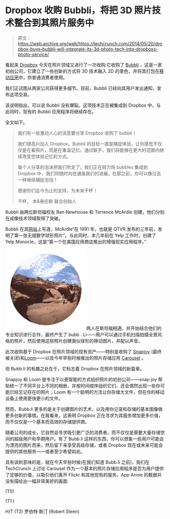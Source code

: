 # Dropbox 收购 Bubbli，将把 3D 照片技术整合到其照片服务中

> 原文：<https://web.archive.org/web/https://techcrunch.com/2014/05/20/dropbox-buys-bubbli-will-integrate-its-3d-photo-tech-into-dropboxs-photo-service/>

看起来 [Dropbox](https://web.archive.org/web/20230326023713/http://www.dropbox.com/) 今天在照片领域又进行了一次收购:它收购了 [Bubbli](https://web.archive.org/web/20230326023713/http://bubb.li/) ，这是一家初创公司，它建立了一些创新的方式将 3D 技术融入 2D 的景色，并将其打包在[移动应用](https://web.archive.org/web/20230326023713/https://itunes.apple.com/us/app/bubbli/id720480745?mt=8)中，供普通消费者使用。

我们正试图从两家公司获得更多细节。目前，Bubbli 已经向其用户发出通知，宣布这项交易。

该说明指出，可以说 Bubbli 没有爆裂。这项技术正在被集成到 Dropbox 中，与此同时，现有的 Bubbli 应用程序将继续存在。

全文如下。

> 我们有一些激动人心的消息要分享:Dropbox 收购了 bubbli！
> 
> 我们很高兴加入 Dropbox。Bubbli 的目标一直是捕捉体验，让你感觉不仅仅是在看照片，而是在重温记忆。通过联手，我们将能够在更大的范围内继续改变您体验记忆的方式。
> 
> 每个人分享的泡沫把我们吹走了。我们正在努力将 bubbles 集成到 Dropbox 中，我们将随时向您通报我们的进展。在那之前，你可以像过去一样继续捕捉泡泡！
> 
> 感谢你们迄今为止的支持，为未来干杯！
> 
> 干杯，
> 本&泰伦斯
> 联合创始人

Bubbli 由两位斯坦福校友 Ben Newhouse 和 Terrence McArdle 创建，他们分别在成像技术领域取得了突破。

Bubbli 在其[网站](https://web.archive.org/web/20230326023713/http://bubb.li/about.html)上写道，McArdle“在 1991 年，也就是 QTVR 发布的三年前，发明了第一张无缝数字球形照片”。与此同时，本几年前在 Yelp 工作时，创建了 Yelp Monocle，这是“第一个在美国应用商店推出的增强现实应用程序。”

![grandcanyon](img/94a1dc154ff451493f985d0bcb53ecb5.png)两人在斯坦福相遇，并开始结合他们的专业知识进行合作，最终产生了 bubb . Li——用户可以通过手机扫描拍摄全景风格的照片，然后使用这些照片创建类似球形的移动图片，并配以声音。

此次收购基于 Dropbox 在照片领域的现有资产——特别是收购了 [Snapjoy](https://web.archive.org/web/20230326023713/https://techcrunch.com/2012/12/19/dropbox-acquires-snapjoy-and-puts-photos-into-its-focus/) (最终被关闭)和[Loom](https://web.archive.org/web/20230326023713/https://techcrunch.com/2014/04/17/dropbox-acquires-cloud-photos-startup-loom-service-to-be-shut-down-as-users-transferred-to-carousel/)——以及今年早些时候推出的照片存储应用 [Carousel](https://web.archive.org/web/20230326023713/https://techcrunch.com/2014/04/09/dropbox-debuts-carousel-aiming-to-be-the-go-to-storage-app-for-your-entire-photo-archive/) 。

但 Bubb.li 的有趣之处在于，它标志着 Dropbox 在照片领域的新篇章。

Snapjoy 和 Loom 是专注于以更智能的方式组织照片的初创公司——snap joy 帮助统一了不同平台上不同的相册，并按时间顺序组织它们，还会偶然出现一些你可能已经忘记存在的照片；Loom 有一个聪明的方法让你存储大文件，但在你的移动设备上使用更快更小的文件。

然而，Bubb.li 更多的是关于创建图片的艺术，以及用你记录和存储的基本图像做更多创新的事情。在我看来，这表明 Dropbox 正在寻求为其服务增加更多价值，而不仅仅是一个基本而高效的存储提供商。

随着公司的成长，它自然会寻求吸引更广泛的消费者，而不仅仅是需要大量存储空间的超级用户和早期用户。有了 Bubb.li 这样的东西，你可以想象一些用户可能会为漂亮的图片而来，然后留下来享受高级存储，或者 Dropbox 现在或未来可能会提供的其他服务——或者至少希望如此。

具有讽刺意味的是，就在今天早些时候(在我们知道 Bubb.li 之前)，我们在 TechCrunch 上讨论 Carousel 作为一个基本的照片存储应用程序是否为用户提供了足够的价值，以吸引他们离开 Flickr 和其他现有的服务。App Annie 的数据并没有描绘出一幅非常美好的画面:

(T0)

(T1 )

H/T (T2) 罗伯特·斯汀 (Robert Steen)